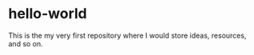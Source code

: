 # hello-world
This is the my very first repository where I would store ideas, resources, and so on.
